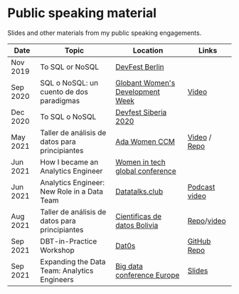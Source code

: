 # Public speaking material
Slides and other materials from my public speaking engagements.

| Date       | Topic                                    | Location                                                                                          | Links                 |
|------------|------------------------------------------|---------------------------------------------------------------------------------------------------|-----------------------|
| Nov 2019     | To SQL or NoSQL                          | [DevFest Berlin](https://2019.devfest-berlin.de/)                                                 | |
| Sep 2020     | SQL o NoSQL: un cuento de dos paradigmas | [Globant Women's Development Week](https://hopin.to/events/women-s-development-week-globant-2020) | [Video](https://www.youtube.com/watch?v=re6NjKFa9f0&list=PLWWBZaul8Ahxxzx8JTQuqI8kRyEEIcPmp&index=6)                                            |
| Dec 2020   | To SQL o NoSQL | [Devfest Siberia 2020](https://gdg-siberia.com/) |                                             |
| May 2021   | Taller de análisis de datos para principiantes | [Ada Women CCM](https://www.instagram.com/p/COvvXXXDJX_/?utm_source=ig_web_copy_link) | [Video](https://www.facebook.com/adawomenitc/videos/2838110419788089/?redirect=false) / [Repo](https://github.com/Victoriapm/analisis-datos-principiantes)|
| Jun 2021   | How I became an Analytics Engineer | [Women in tech global conference](https://www.womentech.net/en-de/speaker/Victoria/Perez%20Mola/57243) |                                             |
| Jun 2021   | Analytics Engineer: New Role in a Data Team | [Datatalks.club](https://www.eventbrite.de/e/analytics-engineer-new-role-in-a-data-team-tickets-153419478791) |                   [Podcast video](https://www.youtube.com/watch?v=C5UcxBwdCEg)       |
| Aug 2021   | Taller de análisis de datos para principiantes | [Cientificas de datos Bolivia](https://www.instagram.com/p/CSdMY59rQoX//) | [Repo](https://github.com/organidata/analisis-datos-principiantes)/[video](https://fb.watch/7pb8XsOZpa/)|
| Sep 2021   | DBT-in-Practice Workshop  | [Dat0s](https://www.linkedin.com/company/dat0s-org) | [GitHub Repo](https://github.com/Victoriapm/dbt-basics-workshop)| 
| Sep 2021   | Expanding the Data Team: Analytics Engineers  | [Big data conference Europe](https://bigdataconference.eu/) | [Slides](https://github.com/Victoriapm/Public-Speaking/blob/master/Expanding%20the%20Data%20Team_%20Analytics%20Engineers.pptx.pdf)| 
